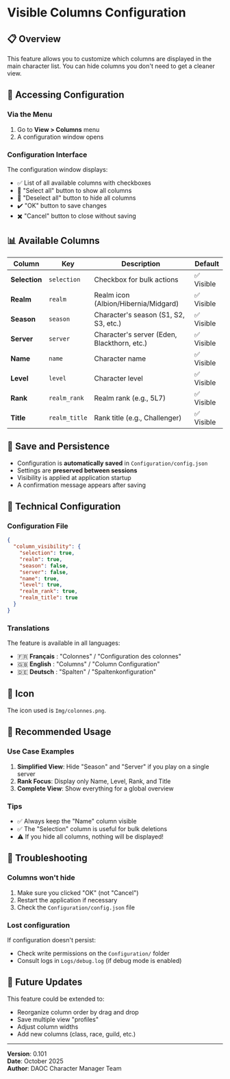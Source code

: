 # Visible Columns Configuration

## 📋 Overview

This feature allows you to customize which columns are displayed in the main character list. You can hide columns you don't need to get a cleaner view.

## 🎯 Accessing Configuration

### Via the Menu

1. Go to **View > Columns** menu
2. A configuration window opens

### Configuration Interface

The configuration window displays:
- ✅ List of all available columns with checkboxes
- 🔘 "Select all" button to show all columns
- 🔘 "Deselect all" button to hide all columns
- ✔️ "OK" button to save changes
- ✖️ "Cancel" button to close without saving

## 📊 Available Columns

| Column | Key | Description | Default |
|--------|-----|-------------|---------|
| **Selection** | `selection` | Checkbox for bulk actions | ✅ Visible |
| **Realm** | `realm` | Realm icon (Albion/Hibernia/Midgard) | ✅ Visible |
| **Season** | `season` | Character's season (S1, S2, S3, etc.) | ✅ Visible |
| **Server** | `server` | Character's server (Eden, Blackthorn, etc.) | ✅ Visible |
| **Name** | `name` | Character name | ✅ Visible |
| **Level** | `level` | Character level | ✅ Visible |
| **Rank** | `realm_rank` | Realm rank (e.g., 5L7) | ✅ Visible |
| **Title** | `realm_title` | Rank title (e.g., Challenger) | ✅ Visible |

## 💾 Save and Persistence

- Configuration is **automatically saved** in `Configuration/config.json`
- Settings are **preserved between sessions**
- Visibility is applied at application startup
- A confirmation message appears after saving

## 🔧 Technical Configuration

### Configuration File

```json
{
  "column_visibility": {
    "selection": true,
    "realm": true,
    "season": false,
    "server": false,
    "name": true,
    "level": true,
    "realm_rank": true,
    "realm_title": true
  }
}
```

### Translations

The feature is available in all languages:
- 🇫🇷 **Français** : "Colonnes" / "Configuration des colonnes"
- 🇬🇧 **English** : "Columns" / "Column Configuration"
- 🇩🇪 **Deutsch** : "Spalten" / "Spaltenkonfiguration"

## 🎨 Icon

The icon used is `Img/colonnes.png`.

## 📝 Recommended Usage

### Use Case Examples

1. **Simplified View**: Hide "Season" and "Server" if you play on a single server
2. **Rank Focus**: Display only Name, Level, Rank, and Title
3. **Complete View**: Show everything for a global overview

### Tips

- ✅ Always keep the "Name" column visible
- ✅ The "Selection" column is useful for bulk deletions
- ⚠️ If you hide all columns, nothing will be displayed!

## 🐛 Troubleshooting

### Columns won't hide

1. Make sure you clicked "OK" (not "Cancel")
2. Restart the application if necessary
3. Check the `Configuration/config.json` file

### Lost configuration

If configuration doesn't persist:
- Check write permissions on the `Configuration/` folder
- Consult logs in `Logs/debug.log` (if debug mode is enabled)

## 🔄 Future Updates

This feature could be extended to:
- Reorganize column order by drag and drop
- Save multiple view "profiles"
- Adjust column widths
- Add new columns (class, race, guild, etc.)

---

**Version**: 0.101  
**Date**: October 2025  
**Author**: DAOC Character Manager Team

